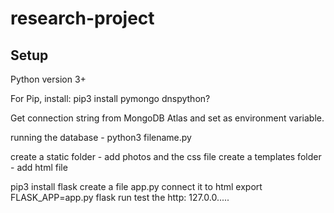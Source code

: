 # research-project

## Setup
Python version 3+

For Pip, install: pip3 install
pymongo
dnspython?

Get connection string from MongoDB Atlas and set as environment variable.

running the database - python3 filename.py

create a static folder - add photos and the css file
create a templates folder - add html file

pip3 install flask
    create a file app.py
    connect it to html
    export FLASK_APP=app.py
    flask run
    test the http: 127.0.0.....